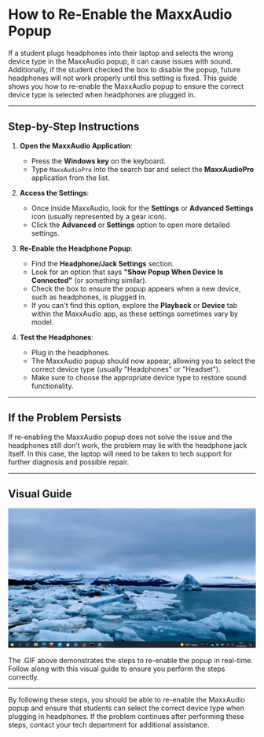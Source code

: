 # How to Re-Enable the MaxxAudio Popup

If a student plugs headphones into their laptop and selects the wrong device type in the MaxxAudio popup, it can cause issues with sound. Additionally, if the student checked the box to disable the popup, future headphones will not work properly until this setting is fixed. This guide shows you how to re-enable the MaxxAudio popup to ensure the correct device type is selected when headphones are plugged in.

---

## Step-by-Step Instructions

1. **Open the MaxxAudio Application**:
   - Press the **Windows key** on the keyboard.
   - Type `MaxxAudioPro` into the search bar and select the **MaxxAudioPro** application from the list.

2. **Access the Settings**:
   - Once inside MaxxAudio, look for the **Settings** or **Advanced Settings** icon (usually represented by a gear icon).
   - Click the **Advanced** or **Settings** option to open more detailed settings.

3. **Re-Enable the Headphone Popup**:
   - Find the **Headphone/Jack Settings** section.
   - Look for an option that says **"Show Popup When Device Is Connected"** (or something similar).
   - Check the box to ensure the popup appears when a new device, such as headphones, is plugged in.
   - If you can't find this option, explore the **Playback** or **Device** tab within the MaxxAudio app, as these settings sometimes vary by model.

4. **Test the Headphones**:
   - Plug in the headphones.
   - The MaxxAudio popup should now appear, allowing you to select the correct device type (usually "Headphones" or "Headset").
   - Make sure to choose the appropriate device type to restore sound functionality.

---

## If the Problem Persists

If re-enabling the MaxxAudio popup does not solve the issue and the headphones still don’t work, the problem may lie with the headphone jack itself. In this case, the laptop will need to be taken to tech support for further diagnosis and possible repair.

---

## Visual Guide

![How to Re-Enable the MaxxAudio Popup](/media/gifs/maxxaudio-popup.gif)

The .GIF above demonstrates the steps to re-enable the popup in real-time. Follow along with this visual guide to ensure you perform the steps correctly.

---

By following these steps, you should be able to re-enable the MaxxAudio popup and ensure that students can select the correct device type when plugging in headphones. If the problem continues after performing these steps, contact your tech department for additional assistance.
